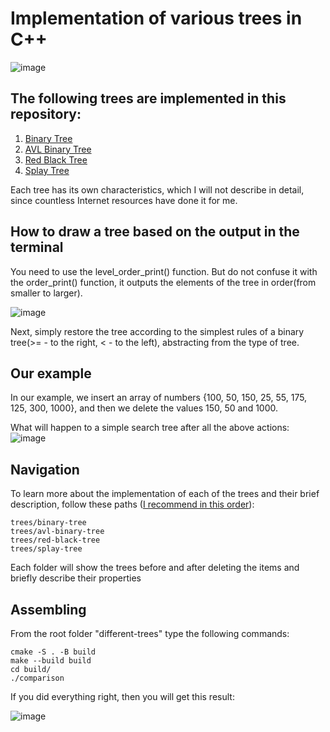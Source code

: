 # Implementation of various trees in C++
![image](https://github.com/zpnst/different-trees/assets/105946529/69fb44f1-a6a6-47ef-b55c-91d26c05cceb)
## The following trees are implemented in this repository:
  1. [Binary Tree](trees/binary-tree)
  2. [AVL Binary Tree](trees/avl-binary-tree)
  3. [Red Black Tree](trees/red-black-tree)
  4. [Splay Tree](trees/splay-tree)

Each tree has its own characteristics, which I will not describe in detail, since countless Internet resources have done it for me.

## How to draw a tree based on the output in the terminal

You need to use the level_order_print() function.
But do not confuse it with the order_print() function, it outputs the elements of the tree in order(from smaller to larger).

![image](https://github.com/zpnst/different-trees/assets/105946529/b7fc1008-f798-4d2b-a74f-46fef8fd53cf)

Next, simply restore the tree according to the simplest rules of a binary tree(>= - to the right, < - to the left), abstracting from the type of tree.

## Our example
In our example, we insert an array of numbers {100, 50, 150, 25, 55, 175, 125, 300, 1000}, and then we delete the values 150, 50 and 1000.

What will happen to a simple search tree after all the above actions:
![image](https://github.com/zpnst/different-trees/assets/105946529/74358117-3ad8-493b-8c10-3bb6422c4b5d)

## Navigation

To learn more about the implementation of each of the trees and their brief description, follow these paths (<u>I recommend in this order</u>):

```
trees/binary-tree
trees/avl-binary-tree
trees/red-black-tree
trees/splay-tree
```

Each folder will show the trees before and after deleting the items and briefly describe their properties

## Assembling

From the root folder "different-trees" type the following commands:

```
cmake -S . -B build
make --build build
cd build/
./comparison
```

If you did everything right, then you will get this result:

![image](https://github.com/zpnst/different-trees/assets/105946529/c68e952b-28ed-47f8-b58d-e2716e4bde29)

